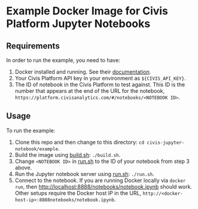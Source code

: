 # Example Docker Image for Civis Platform Jupyter Notebooks

## Requirements

In order to run the example, you need to have:

1. Docker installed and running. See their [documentation](https://docs.docker.com/engine/installation/).
2. Your Civis Platform API key in your environment as `${CIVIS_API_KEY}`.
3. The ID of notebook in the Civis Platform to test against. This ID is the number that appears at the end 
   of the URL for the notebook, `https://platform.civisanalytics.com/#/notebooks/<NOTEBOOK ID>`.

## Usage

To run the example:

1. Clone this repo and then change to this directory: `cd civis-jupyter-notebook/example`.
2. Build the image using [build.sh](build.sh): `./build.sh`.
3. Change `<NOTEBOOK ID>` in [run.sh](run.sh) to the ID of your notebook from step 3 above.
4. Run the Jupyter notebook server using [run.sh](run.sh): `./run.sh`.
5. Connect to the notebook. If you are running Docker locally via `docker run`, then 
   [http://localhost:8888/notebooks/notebook.ipynb](http://localhost:8888/notebooks/notebook.ipynb)
   should work. Other setups require the Docker host IP in the URL, 
   `http://<docker-host-ip>:8888notebooks/notebook.ipynb`.
